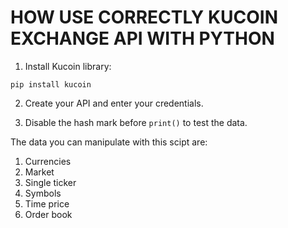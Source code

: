 # HOW USE CORRECTLY KUCOIN EXCHANGE API WITH PYTHON

1. Install Kucoin library: 

`pip install kucoin`

2. Create your API and enter your credentials.

3. Disable the hash mark before `print()` to test the data.

The data you can manipulate with this scipt are: 

1. Currencies
2. Market 
3. Single ticker 
4. Symbols 
5. Time price
6. Order book 

